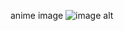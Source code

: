 anime image
![image alt](https://github.com/lakshmisai26/web/blob/4e35adae8b972edde2e6713388524db29baf5434/jiraiya-chibi-3840x2160-12718.jpg)
